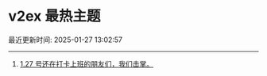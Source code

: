 # v2ex 最热主题

最近更新时间: 2025-01-27 13:02:57

--- 
1. [1.27 号还在打卡上班的朋友们，我们击掌。](https://www.v2ex.com/t/1108028) 
